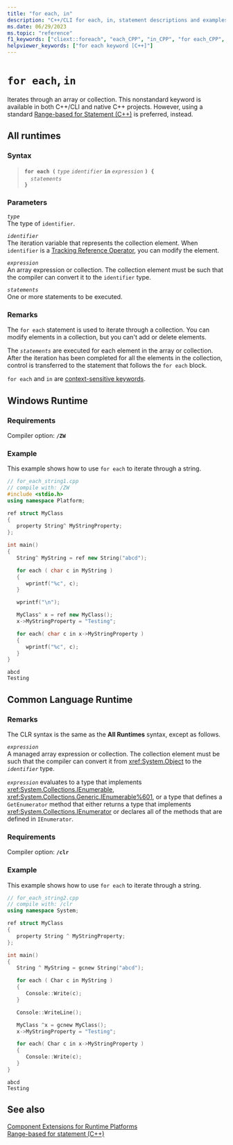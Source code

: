 ```yaml
---
title: "for each, in"
description: "C++/CLI for each, in, statement descriptions and examples."
ms.date: 06/29/2023
ms.topic: "reference"
f1_keywords: ["cliext::foreach", "each_CPP", "in_CPP", "for each_CPP", "for each", "in"]
helpviewer_keywords: ["for each keyword [C++]"]
---
```

# `for each`, `in`

Iterates through an array or collection. This nonstandard keyword is available in both C++/CLI and native C++ projects. However, using a standard [Range-based for Statement (C++)](../cpp/range-based-for-statement-cpp.md) is preferred, instead.

## All runtimes

### Syntax

> **`for each (`** *`type`* *`identifier`* **`in`** *`expression`* **`) {`**\
> &emsp;*`statements`*\
> **`}`**

### Parameters

*`type`*\
The type of `identifier`.

*`identifier`*\
The iteration variable that represents the collection element.  When `identifier` is a [Tracking Reference Operator](../extensions/tracking-reference-operator-cpp-component-extensions.md), you can modify the element.

*`expression`*\
An array expression or collection. The collection element must be such that the compiler can convert it to the `identifier` type.

*`statements`*\
One or more statements to be executed.

### Remarks

The `for each` statement is used to iterate through a collection. You can modify elements in a collection, but you can't add or delete elements.

The *`statements`* are executed for each element in the array or collection. After the iteration has been completed for all the elements in the collection, control is transferred to the statement that follows the `for each` block.

`for each` and `in` are [context-sensitive keywords](../extensions/context-sensitive-keywords-cpp-component-extensions.md).

## Windows Runtime

### Requirements

Compiler option: **`/ZW`**

### Example

This example shows how to use `for each` to iterate through a string.

```cpp
// for_each_string1.cpp
// compile with: /ZW
#include <stdio.h>
using namespace Platform;

ref struct MyClass
{
   property String^ MyStringProperty;
};

int main()
{
   String^ MyString = ref new String("abcd");

   for each ( char c in MyString )
   {
      wprintf("%c", c);
   }

   wprintf("\n");

   MyClass^ x = ref new MyClass();
   x->MyStringProperty = "Testing";

   for each( char c in x->MyStringProperty )
   {
      wprintf("%c", c);
   }
}
```

```Output
abcd
Testing
```

## Common Language Runtime

### Remarks

The CLR syntax is the same as the **All Runtimes** syntax, except as follows.

*`expression`*\
A managed array expression or collection. The collection element must be such that the compiler can convert it from <xref:System.Object> to the *`identifier`* type.

*`expression`* evaluates to a type that implements <xref:System.Collections.IEnumerable>, <xref:System.Collections.Generic.IEnumerable%601>, or a type that defines a `GetEnumerator` method that either returns a type that implements <xref:System.Collections.IEnumerator> or declares all of the methods that are defined in `IEnumerator`.

### Requirements

Compiler option: **`/clr`**

### Example

This example shows how to use `for each` to iterate through a string.

```cpp
// for_each_string2.cpp
// compile with: /clr
using namespace System;

ref struct MyClass
{
   property String ^ MyStringProperty;
};

int main()
{
   String ^ MyString = gcnew String("abcd");

   for each ( Char c in MyString )
   {
      Console::Write(c);
   }

   Console::WriteLine();

   MyClass ^x = gcnew MyClass();
   x->MyStringProperty = "Testing";

   for each( Char c in x->MyStringProperty )
   {
      Console::Write(c);
   }
}
```

```Output
abcd
Testing
```

## See also

[Component Extensions for Runtime Platforms](../extensions/component-extensions-for-runtime-platforms.md)\
[Range-based for statement (C++)](../cpp/range-based-for-statement-cpp.md)
